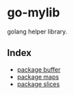 # go-mylib

golang helper library.

## Index

- [package buffer](./buffer/)
- [package maps](./maps/)
- [package slices](./slices/)

